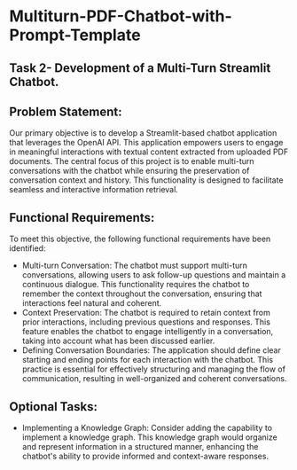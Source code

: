 # Multiturn-PDF-Chatbot-with-Prompt-Template

## Task 2- Development of a Multi-Turn Streamlit Chatbot.
## Problem Statement:
Our primary objective is to develop a Streamlit-based chatbot application that leverages the OpenAI API. This application empowers users to engage in meaningful interactions with textual content extracted from uploaded PDF documents. The central focus of this project is to enable multi-turn conversations with the chatbot while ensuring the preservation of conversation context and history. This functionality is designed to facilitate seamless and interactive information retrieval.
## Functional Requirements:
To meet this objective, the following functional requirements have been identified:
- Multi-turn Conversation:
The chatbot must support multi-turn conversations, allowing users to ask follow-up questions and maintain a continuous dialogue. This functionality requires the chatbot to remember the context throughout the conversation, ensuring that interactions feel natural and coherent.
- Context Preservation:
The chatbot is required to retain context from prior interactions, including previous questions and responses. This feature enables the chatbot to engage intelligently in a conversation, taking into account what has been discussed earlier.
- Defining Conversation Boundaries:
The application should define clear starting and ending points for each interaction with the chatbot. This practice is essential for effectively structuring and managing the flow of communication, resulting in well-organized and coherent conversations.
## Optional Tasks:
- Implementing a Knowledge Graph:
Consider adding the capability to implement a knowledge graph. This knowledge graph would organize and represent information in a structured manner, enhancing the chatbot's ability to provide informed and context-aware responses.

